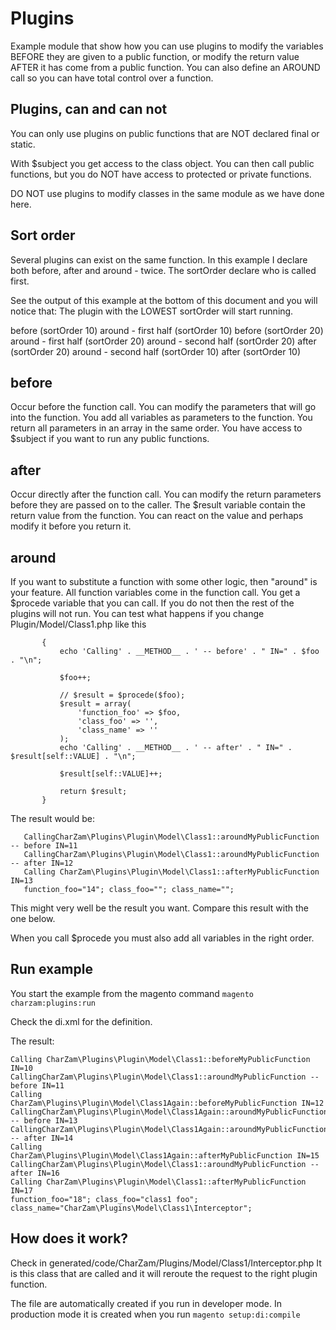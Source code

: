 Plugins
=======
Example module that show how you can use plugins to modify the variables BEFORE they are given to a public function, or modify the return value AFTER it has come from a public function.
You can also define an AROUND call so you can have total control over a function.

Plugins, can and can not
------------------------
You can only use plugins on public functions that are NOT declared final or static.

With $subject you get access to the class object. You can then call public functions, but you do NOT have access to protected or private functions.

DO NOT use plugins to modify classes in the same module as we have done here.

Sort order
----------
Several plugins can exist on the same function. In this example I declare both before, after and around - twice.
The sortOrder declare who is called first.

See the output of this example at the bottom of this document and you will notice that:
The plugin with the LOWEST sortOrder will start running.

before (sortOrder 10)
around - first half (sortOrder 10)
before (sortOrder 20)
around - first half (sortOrder 20)
around - second half (sortOrder 20)
after (sortOrder 20)
around - second half (sortOrder 10)
after (sortOrder 10)

before
------
Occur before the function call. You can modify the parameters that will go into the function.
You add all variables as parameters to the function.
You return all parameters in an array in the same order.
You have access to $subject if you want to run any public functions.

after
-----
Occur directly after the function call. You can modify the return parameters before they are passed on to the caller.
The $result variable contain the return value from the function. You can react on the value and perhaps modify it before you return it.

around
------
If you want to substitute a function with some other logic, then "around" is your feature.
All function variables come in the function call.
You get a $procede variable that you can call. If you do not then the rest of the plugins will not run.
You can test what happens if you change Plugin/Model/Class1.php like this

```    public function aroundMyPublicFunction($subject, $procede, $foo=0)
       {
           echo 'Calling' . __METHOD__ . ' -- before' . " IN=" . $foo . "\n";
   
           $foo++;
   
           // $result = $procede($foo);
           $result = array(
               'function_foo' => $foo,
               'class_foo' => '',
               'class_name' => ''
           );
           echo 'Calling' . __METHOD__ . ' -- after' . " IN=" . $result[self::VALUE] . "\n";
   
           $result[self::VALUE]++;
   
           return $result;
       }
```

The result would be:
```Calling CharZam\Plugins\Plugin\Model\Class1::beforeMyPublicFunction IN=10
   CallingCharZam\Plugins\Plugin\Model\Class1::aroundMyPublicFunction -- before IN=11
   CallingCharZam\Plugins\Plugin\Model\Class1::aroundMyPublicFunction -- after IN=12
   Calling CharZam\Plugins\Plugin\Model\Class1::afterMyPublicFunction IN=13
   function_foo="14"; class_foo=""; class_name=""; 
```
This might very well be the result you want. Compare this result with the one below.

When you call $procede you must also add all variables in the right order.

Run example
-----------
You start the example from the magento command
```magento charzam:plugins:run```

Check the di.xml for the definition.

The result:
```
Calling CharZam\Plugins\Plugin\Model\Class1::beforeMyPublicFunction IN=10
CallingCharZam\Plugins\Plugin\Model\Class1::aroundMyPublicFunction -- before IN=11
Calling CharZam\Plugins\Plugin\Model\Class1Again::beforeMyPublicFunction IN=12
CallingCharZam\Plugins\Plugin\Model\Class1Again::aroundMyPublicFunction -- before IN=13
CallingCharZam\Plugins\Plugin\Model\Class1Again::aroundMyPublicFunction -- after IN=14
Calling CharZam\Plugins\Plugin\Model\Class1Again::afterMyPublicFunction IN=15
CallingCharZam\Plugins\Plugin\Model\Class1::aroundMyPublicFunction -- after IN=16
Calling CharZam\Plugins\Plugin\Model\Class1::afterMyPublicFunction IN=17
function_foo="18"; class_foo="class1 foo"; class_name="CharZam\Plugins\Model\Class1\Interceptor"; 
```

How does it work?
-----------------
Check in generated/code/CharZam/Plugins/Model/Class1/Interceptor.php
It is this class that are called and it will reroute the request to the right plugin function.

The file are automatically created if you run in developer mode.
In production mode it is created when you run 
```magento setup:di:compile```
